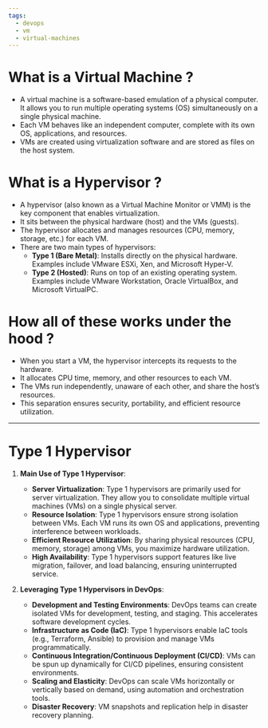 ```yaml
---
tags:
  - devops
  - vm
  - virtual-machines
---
```

# What is a Virtual Machine ?
- A virtual machine is a software-based emulation of a physical computer. It allows you to run multiple operating systems (OS) simultaneously on a single physical machine.
- Each VM behaves like an independent computer, complete with its own OS, applications, and resources.
- VMs are created using virtualization software and are stored as files on the host system.

# What is a Hypervisor ?
- A hypervisor (also known as a Virtual Machine Monitor or VMM) is the key component that enables virtualization.
- It sits between the physical hardware (host) and the VMs (guests).
- The hypervisor allocates and manages resources (CPU, memory, storage, etc.) for each VM.
- There are two main types of hypervisors:
    - **Type 1 (Bare Metal)**: Installs directly on the physical hardware. Examples include VMware ESXi, Xen, and Microsoft Hyper-V.
    - **Type 2 (Hosted)**: Runs on top of an existing operating system. Examples include VMware Workstation, Oracle VirtualBox, and Microsoft VirtualPC.

# How all of these works under the hood ?
- When you start a VM, the hypervisor intercepts its requests to the hardware.
- It allocates CPU time, memory, and other resources to each VM.
- The VMs run independently, unaware of each other, and share the host’s resources.
- This separation ensures security, portability, and efficient resource utilization.
---

# Type 1 Hypervisor

1. **Main Use of Type 1 Hypervisor**:
    - **Server Virtualization**: Type 1 hypervisors are primarily used for server virtualization. They allow you to consolidate multiple virtual machines (VMs) on a single physical server.
    - **Resource Isolation**: Type 1 hypervisors ensure strong isolation between VMs. Each VM runs its own OS and applications, preventing interference between workloads.
    - **Efficient Resource Utilization**: By sharing physical resources (CPU, memory, storage) among VMs, you maximize hardware utilization.
    - **High Availability**: Type 1 hypervisors support features like live migration, failover, and load balancing, ensuring uninterrupted service.
  
1. **Leveraging Type 1 Hypervisors in DevOps**:
    - **Development and Testing Environments**: DevOps teams can create isolated VMs for development, testing, and staging. This accelerates software development cycles.
    - **Infrastructure as Code (IaC)**: Type 1 hypervisors enable IaC tools (e.g., Terraform, Ansible) to provision and manage VMs programmatically.
    - **Continuous Integration/Continuous Deployment (CI/CD)**: VMs can be spun up dynamically for CI/CD pipelines, ensuring consistent environments.
    - **Scaling and Elasticity**: DevOps can scale VMs horizontally or vertically based on demand, using automation and orchestration tools.
    - **Disaster Recovery**: VM snapshots and replication help in disaster recovery planning.